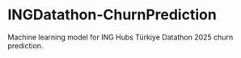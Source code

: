 # INGDatathon-ChurnPrediction
Machine learning model for ING Hubs Türkiye Datathon 2025 churn prediction.
